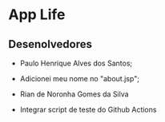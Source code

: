 # App Life

## Desenolvedores

- Paulo Henrique Alves dos Santos;
- Adicionei meu nome no "about.jsp";

- Rian de Noronha Gomes da Silva
- Integrar script de teste do Github Actions
